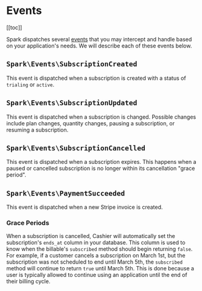# Events

[[toc]]

Spark dispatches several [events](https://laravel.com/docs/events) that you may intercept and handle based on your application's needs. We will describe each of these events below.

## `Spark\Events\SubscriptionCreated`

This event is dispatched when a subscription is created with a status of `trialing` or `active`.

## `Spark\Events\SubscriptionUpdated`

This event is dispatched when a subscription is changed. Possible changes include plan changes, quantity changes, pausing a subscription, or resuming a subscription.

## `Spark\Events\SubscriptionCancelled`

This event is dispatched when a subscription expires. This happens when a paused or cancelled subscription is no longer within its cancellation "grace period".

## `Spark\Events\PaymentSucceeded`

This event is dispatched when a new Stripe invoice is created.

### Grace Periods

When a subscription is cancelled, Cashier will automatically set the subscription's `ends_at` column in your database. This column is used to know when the billable's `subscribed` method should begin returning `false`. For example, if a customer cancels a subscription on March 1st, but the subscription was not scheduled to end until March 5th, the `subscribed` method will continue to return `true` until March 5th. This is done because a user is typically allowed to continue using an application until the end of their billing cycle.
